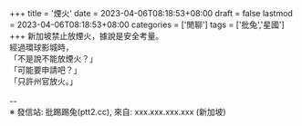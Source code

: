 +++
title = '煙火'
date = 2023-04-06T08:18:53+08:00
draft = false
lastmod = 2023-04-06T08:18:53+08:00
categories = ['閒聊']
tags = ['批兔','星國']
+++
新加坡禁止放煙火，據說是安全考量。<br>
經過環球影城時，<br>
「不是說不能放煙火？」<br>
「可能要申請吧？」<br>
「只許州官放火。」<br>
<br>
--<br>
※ 發信站: 批踢踢兔(ptt2.cc), 來自: xxx.xxx.xxx.xxx (新加坡)<br>
